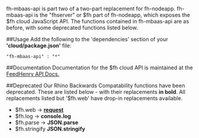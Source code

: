 fh-mbaas-api is part two of a two-part replacement for fh-nodeapp. fh-mbaas-api is the "fhserver" or $fh part of fh-nodeapp, which exposes the $fh cloud JavaScript API. The functions contained in fh-mbaas-api are as before, with some deprecated functions listed below.

##Usage
Add the following to the 'dependencies' section of your **'cloud/package.json'** file:

    "fh-mbaas-api" : "*"

##Documentation
Documentation for the $fh cloud API is maintained at the [FeedHenry API Docs.](http://docs.feedhenry.com/v2/api_cloud_apis.html)

##Deprecated
Our Rhino Backwards Compatability functions have been deprecated. These are listed below - with their replacements **in bold**. All replacements listed but '$fh.web' have drop-in replacements available.  

* $fh.web -> **[request](https://github.com/mikeal/request)**
* $fh.log -> **console.log**
* $fh.parse -> **JSON.parse**
* $fh.stringify  **JSON.stringify**

